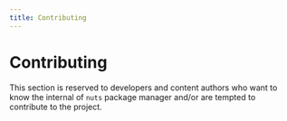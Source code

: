 ```yaml
---
title: Contributing
---
```


# Contributing
This section is reserved to developers and content authors who want to know the internal of ```nuts```
package manager and/or are tempted to contribute to the project.

